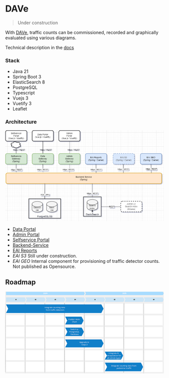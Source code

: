 # DAVe

> Under construction

With [DAVe](https://opensource.muenchen.de/software/dave.html), traffic counts can be commissioned, recorded and graphically evaluated using various diagrams.


Technical description in the [docs](/docs/src/index.md)


### Stack
* Java 21
* Spring Boot 3
* ElasticSearch 8
* PostgreSQL
* Typescript
* Vuejs 3
* Vuetify 3
* Leaflet

### Architecture

![Architecture](img/DAVe_Architektur_LS2.drawio.png)


* [Data Portal](https://github.com/it-at-m/dave-frontend)
* [Admin Portal](https://github.com/it-at-m/dave-admin-portal)
* [Selfservice Portal](https://github.com/it-at-m/dave-selfservice-portal)
* [Backend-Service](https://github.com/it-at-m/dave-backend)
* [EAI Reports](https://github.com/it-at-m/dave-eai)
* _EAI S3_ Still under construction.
* _EAI GEO_ Internal component for provisioning of traffic detector counts. Not published as Opensource.


## Roadmap

![DAVe Roadmap](img/DAVe_Roapmap.png)
